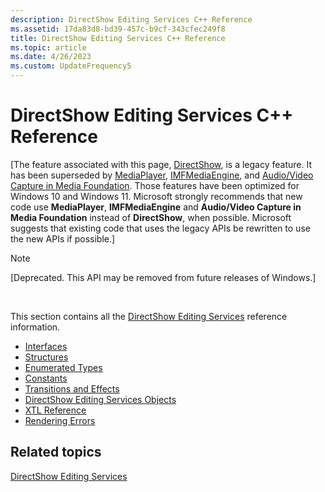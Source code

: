 ```yaml
---
description: DirectShow Editing Services C++ Reference
ms.assetid: 17da83d8-bd39-457c-b9cf-343cfec249f8
title: DirectShow Editing Services C++ Reference
ms.topic: article
ms.date: 4/26/2023
ms.custom: UpdateFrequency5
---
```


# DirectShow Editing Services C++ Reference

\[The feature associated with this page, [DirectShow](/windows/win32/directshow/directshow), is a legacy feature. It has been superseded by [MediaPlayer](/uwp/api/Windows.Media.Playback.MediaPlayer), [IMFMediaEngine](/windows/win32/api/mfmediaengine/nn-mfmediaengine-imfmediaengine), and [Audio/Video Capture in Media Foundation](windows/win32/medfound/audio-video-capture-in-media-foundation). Those features have been optimized for Windows 10 and Windows 11. Microsoft strongly recommends that new code use **MediaPlayer**, **IMFMediaEngine** and **Audio/Video Capture in Media Foundation** instead of **DirectShow**, when possible. Microsoft suggests that existing code that uses the legacy APIs be rewritten to use the new APIs if possible.\]

> [!Note]  
> \[Deprecated. This API may be removed from future releases of Windows.\]

 

This section contains all the [DirectShow Editing Services](directshow-editing-services.md) reference information.

-   [Interfaces](interfaces-des.md)
-   [Structures](structures.md)
-   [Enumerated Types](enumerated-types.md)
-   [Constants](constants.md)
-   [Transitions and Effects](transitions-and-effects.md)
-   [DirectShow Editing Services Objects](directshow-editing-services-objects.md)
-   [XTL Reference](xtl-reference.md)
-   [Rendering Errors](rendering-errors.md)

## Related topics

<dl> <dt>

[DirectShow Editing Services](directshow-editing-services.md)
</dt> </dl>

 

 



